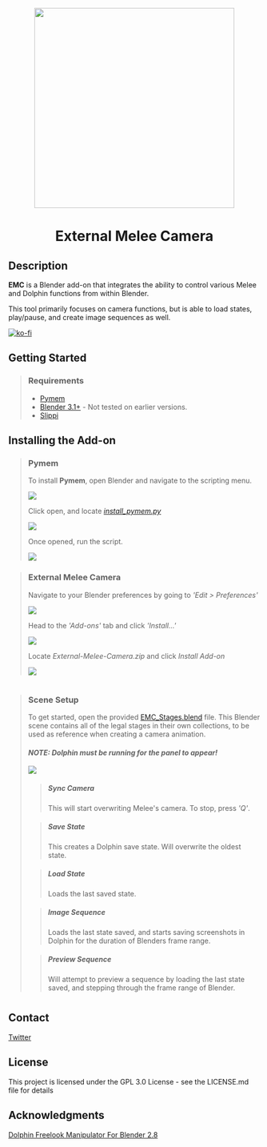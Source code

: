 <br />
<div align="center">
  <a href="https://github.com/sadkellz/External-Melee-Camera/">
    <img src="imgs/CAM LOGO.png"  width="400">
  </a>

<h1 align="center">External Melee Camera</h1>
</div>

## Description

**EMC** is a Blender add-on that integrates the ability to control various Melee and Dolphin functions from within Blender.

This tool primarily focuses on camera functions, but is able to load states, play/pause, and create image sequences as well.

[![ko-fi](https://ko-fi.com/img/githubbutton_sm.svg)](https://ko-fi.com/C0C5FL4PH)
## Getting Started

>### Requirements
>* [Pymem](https://pymem.readthedocs.io/en/latest/)
>* [Blender 3.1+](https://www.blender.org/download/) - Not tested on earlier versions.
>* [Slippi](https://slippi.gg/)

## Installing the Add-on
>### Pymem
>To install **Pymem**, open Blender and navigate to the scripting menu.
>
>![](imgs/Scripting_Menu.png)
>
>Click open, and locate [_install_pymem.py_]()
>
>![](imgs/Scripting_Menu_2.png)
>
>Once opened, run the script.
>
>![](imgs/Scripting_Menu_3.png)
###
>### External Melee Camera
>Navigate to your Blender preferences by going to _'Edit > Preferences'_
>
>![](imgs/Preferences_Menu.png)
>
>Head to the _'Add-ons'_ tab and click _'Install...'_
>
>![](imgs/Install_Addon.png)
>
>Locate _External-Melee-Camera.zip_ and click _Install Add-on_
> 
>![](imgs/Install_Addon_2.png)

#

> ### Scene Setup
> To get started, open the provided [EMC_Stages.blend]() file. This Blender scene contains all of the legal stages
> in their own collections, to be used as reference when creating a camera animation.
> #### _NOTE: Dolphin must be running for the panel to appear!_
> ![](imgs/Panel.png)
> 
> > ##### Sync Camera
> > 
> > This will start overwriting Melee's camera. To stop, press _'Q'_.
> 
> > ##### Save State
> > 
> > This creates a Dolphin save state. Will overwrite the oldest state.
> 
> > ##### Load State
> > 
> > Loads the last saved state.
> >
> 
> > ##### Image Sequence
> > 
> > Loads the last state saved, and starts saving screenshots in Dolphin for the duration of Blenders frame range.
> 
> > ##### Preview Sequence
> > 
> > Will attempt to preview a sequence by loading the last state saved, and stepping through the frame range of Blender.

#

## Contact
[Twitter](https://twitter.com/sadkellz)

## License

This project is licensed under the GPL 3.0 License - see the LICENSE.md file for details

## Acknowledgments
[Dolphin Freelook Manipulator For Blender 2.8](https://github.com/John10v10/-Useless-DolphinToolForBlender)
